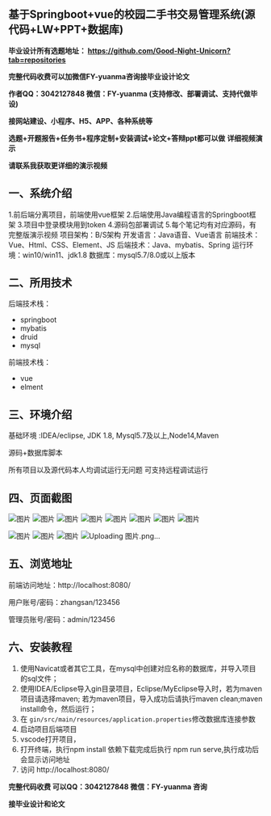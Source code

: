 ## 基于Springboot+vue的校园二手书交易管理系统(源代码+LW+PPT+数据库)
**毕业设计所有选题地址： https://github.com/Good-Night-Unicorn?tab=repositories**

**完整代码收费可以加微信FY-yuanma咨询接毕业设计论文**

**作者QQ：3042127848 微信：FY-yuanma (支持修改、部署调试、支持代做毕设)**

**接网站建设、小程序、H5、APP、各种系统等**

**选题+开题报告+任务书+程序定制+安装调试+论文+答辩ppt都可以做**
**详细视频演示**

**请联系我获取更详细的演示视频**

## 一、系统介绍

1.前后端分离项目，前端使用vue框架
2.后端使用Java编程语言的Springboot框架
3.项目中登录模块用到token
4.源码包部署调试
5.每个笔记均有对应源码，有完整版演示视频
项目架构：B/S架构
开发语言：Java语音、Vue语言
前端技术：Vue、Html、CSS、Element、JS
后端技术：Java、mybatis、Spring
运行环境：win10/win11、jdk1.8
数据库：mysql5.7/8.0或以上版本

## 二、所用技术

后端技术栈：

- springboot
- mybatis
- druid
- mysql

前端技术栈：

- vue
- elment



## 三、环境介绍

基础环境 :IDEA/eclipse, JDK 1.8, Mysql5.7及以上,Node14,Maven

源码+数据库脚本

所有项目以及源代码本人均调试运行无问题 可支持远程调试运行

## 四、页面截图
![图片](https://github.com/user-attachments/assets/9a36ad10-b5dd-4917-a580-728aaffc65d4)
![图片](https://github.com/user-attachments/assets/83b94171-06e5-456f-9d00-b09e312f8a18)
![图片](https://github.com/user-attachments/assets/389b0da3-a71f-4b42-9077-9cb9c7caf874)
![图片](https://github.com/user-attachments/assets/46ca3408-7daa-4075-967b-5401a0574755)
![图片](https://github.com/user-attachments/assets/b7cab070-b8c0-42c9-8dac-295f850ee05b)
![图片](https://github.com/user-attachments/assets/879c53fc-b1c7-40c5-acd7-23b73801c32d)
![图片](https://github.com/user-attachments/assets/0894c161-c65a-4151-8ff3-cee2b36d2e32)
![图片](https://github.com/user-attachments/assets/ffd1c57f-e145-4c16-beae-86b44beb8116)

![图片](https://github.com/user-attachments/assets/6515d4cf-ba6a-463c-892a-85120a304a48)
![图片](https://github.com/user-attachments/assets/b4fe228f-5cfd-4de4-b898-92de2edac7f5)
![图片](https://github.com/user-attachments/assets/89c7fb63-5eec-47ba-b903-1495bd0d5288)
![Uploading 图片.png…]()

## 五、浏览地址

前端访问地址：http://localhost:8080/

用户账号/密码：zhangsan/123456

管理员账号/密码：admin/123456  

## 六、安装教程

1. 使用Navicat或者其它工具，在mysql中创建对应名称的数据库，并导入项目的sql文件；
2. 使用IDEA/Eclipse导入gin目录项目，Eclipse/MyEclipse导入时，若为maven项目请选择maven;
   若为maven项目，导入成功后请执行maven clean;maven install命令，然后运行；
3. 在 `gin/src/main/resources/application.properties`修改数据库连接参数
4. 启动项目后端项目 
5. vscode打开项目，
6. 打开终端，执行npm install 依赖下载完成后执行 npm run serve,执行成功后会显示访问地址
7. 访问  http://localhost:8080/

**完整代码收费  可以QQ：3042127848 微信：FY-yuanma 咨询**

**接毕业设计和论文**

